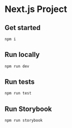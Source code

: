# Next.js Project

## Get started

```bash
npm i
```

## Run locally

```bash
npm run dev
```

## Run tests

```bash
npm run test
```

## Run Storybook

```bash
npm run storybook
```
